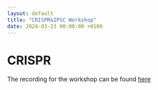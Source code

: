 ```yaml
---
layout: default
title: "CRISPR&IPSC Workshop"
date: 2024-03-23 00:00:00 +0100
---
```

# CRISPR

The recording for the workshop can be found [here](https://www.youtube.com/watch?v=Y1u72KkTVi8)



